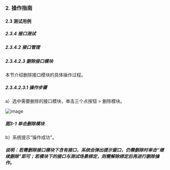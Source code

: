 ### 2. 操作指南

#### 2.3 测试用例

##### 2.3.4 接口测试

##### 2.3.4.2 接口管理

##### 2.3.4.2.3 删除接口模块

本节介绍删除接口模块的具体操作过程。

##### 2.3.4.2.3.1 操作步骤

a）选中需要删除的接口模块，单击三个点按钮 > 删除模块。

![image](https://user-images.githubusercontent.com/79617492/186813929-d54f7b9a-b5ea-44d2-8fe4-60f3e13e86be.png)

##### 图3-1 单击删除模块

b）系统提示“操作成功”。

##### 说明：若需删除接口模块下含有接口，系统会弹出提示窗口，仍需删除时单击“继续删除”即可；若模块下的接口与测试场景绑定，则需解除绑定后再进行删除操作。
